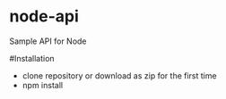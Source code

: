 # node-api
Sample API for Node

#Installation

- clone repository or download as zip for the first time
- npm install
